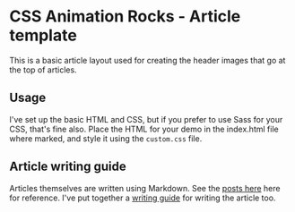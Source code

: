 # CSS Animation Rocks - Article template

This is a basic article layout used for creating the header images that go at the top of articles.

## Usage

I've set up the basic HTML and CSS, but if you prefer to use Sass for your CSS, that's fine also. Place the HTML for your demo in the index.html file where marked, and style it using the `custom.css` file.

## Article writing guide

Articles themselves are written using Markdown. See the [posts here](https://github.com/cssanimation/posts) here for reference. I've put together a [writing guide](https://cssanimation.rocks/writing) for writing the article too.
